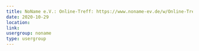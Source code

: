 ```yaml
---
title: NoName e.V.: Online-Treff: https://www.noname-ev.de/w/Online-Treff
date: 2020-10-29
location: 
link: 
usergroup: noname
type: usergroup
---
```

